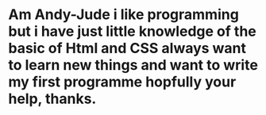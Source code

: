 # Am Andy-Jude i like programming but i have just little knowledge of the basic of Html and CSS always want to learn new things and want to write my first programme hopfully your help, thanks.
